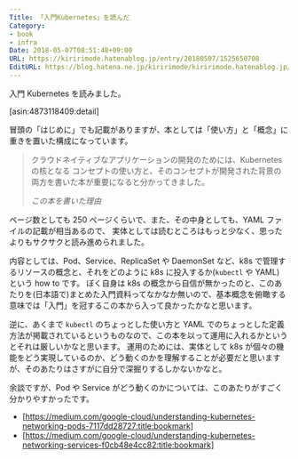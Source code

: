 ```yaml
---
Title: 「入門Kubernetes」を読んだ
Category:
- book
- infra
Date: 2018-05-07T08:51:48+09:00
URL: https://kiririmode.hatenablog.jp/entry/20180507/1525650708
EditURL: https://blog.hatena.ne.jp/kiririmode/kiririmode.hatenablog.jp/atom/entry/17391345971642224256
---
```


入門 Kubernetes を読みました。

[asin:4873118409:detail]

冒頭の「はじめに」でも記載がありますが、本としては「使い方」と「概念」に重きを置いた構成になっています。

> クラウドネイティブなアプリケーションの開発のためには、Kubernetes の核となる
> コンセプトの使い方と、そのコンセプトが開発された背景の両方を書いた本が重要になると分かってきました。
>
> <cite>この本を書いた理由</cite>

ページ数としても 250 ページくらいで、また、その中身としても、YAML ファイルの記載が相当あるので、
実体としては読むところはもっと少なく、思ったよりもサクサクと読み進められました。


内容としては、Pod、Service、ReplicaSet や DaemonSet など、k8s で管理するリソースの概念と、それをどのように k8s に投入するか(`kubectl` や YAML) という how to です。
ぼく自身は k8s の概念から自信が無かったのと、このあたりを(日本語で)まとめた入門資料ってなかなか無いので、基本概念を俯瞰する意味では「入門」を冠するこの本から入って良かったかなと思います。

逆に、あくまで `kubectl` のちょっとした使い方と YAML でのちょっとした定義方法が掲載されているというものなので、この本を以って運用に入れるかというとそれは厳しいかなと思います。
運用のためには、実体として k8s が個々の機能をどう実現しているのか、どう動くのかを理解することが必要だと思いますが、そのあたりはさすがに自分で深掘りするしかないかなと。


余談ですが、Pod や Service がどう動くのかについては、このあたりがすごく分かりやすかったです。

- [https://medium.com/google-cloud/understanding-kubernetes-networking-pods-7117dd28727:title:bookmark]
- [https://medium.com/google-cloud/understanding-kubernetes-networking-services-f0cb48e4cc82:title:bookmark]

